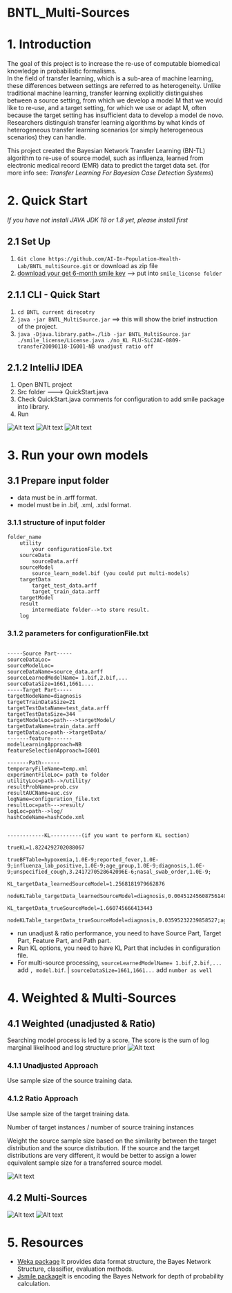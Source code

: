 # BNTL_Multi-Sources 
# 1. Introduction 

The goal of this project is to increase the re-use of computable biomedical knowledge in probabilistic formalisms.   
In the field of transfer learning, which is a sub-area of machine learning, these differences between settings are referred to as heterogeneity. Unlike traditional machine learning, transfer learning explicitly distinguishes between a source setting, from which we develop a model M that we would like to re-use, and a target setting, for which we use or adapt M, often because the target setting has insufficient data to develop a model de novo. Researchers distinguish transfer learning algorithms by what kinds of heterogeneous transfer learning scenarios (or simply heterogeneous scenarios) they can handle.  

This project created the Bayesian Network Transfer Learning (BN-TL) algorithm to re-use of source model, such as  influenza,  learned from electronic medical record (EMR) data to predict the target data set. (for more info see: *Transfer Learning For Bayesian Case Detection Systems*)



# 2. Quick Start  
*If you have not install JAVA JDK 18 or 1.8 yet, please install first*  

## 2.1 Set Up  
1. `Git clone https://github.com/AI-In-Population-Health-Lab/BNTL_multiSource.git` or download as zip file
2. [download your get 6-month smile key](https://download.bayesfusion.com/files.html?category=Academia) --> put into `smile_license folder`  


## 2.1.1 CLI - Quick Start
1. `cd BNTL current direcotry`  
2. `java -jar BNTL_MultiSource.jar` ==> this will show the brief instruction of the project.  
3. `java -Djava.library.path=./lib -jar BNTL_MultiSource.jar ./smile_license/License.java ./no_KL FLU-SLC2AC-0809-transfer20090118-IG001-NB unadjust ratio off`  


## 2.1.2 IntelliJ IDEA  
1. Open BNTL project  
2. Src folder ---> QuickStart.java  
3. Check QuickStart.java comments for configuration to add smile package into library.  
4. Run  

![Alt text](./asset/5.png)
![Alt text](./asset/6.png)
![Alt text](./asset/7.png)

# 3. Run your own models  

## 3.1 Prepare input folder  
- data must be in .arff format.
- model must be in .bif, .xml, .xdsl format.  
### 3.1.1 structure of input folder
	folder_name
		utility
			your configurationFile.txt
		sourceData
			sourceData.arff
		sourceModel
			source_learn_model.bif (you could put multi-models)
		targetData
			target_test_data.arff
			target_train_data.arff
		targetModel
		result
			intermediate folder-->to store result. 
		log

### 3.1.2 parameters for configurationFile.txt

```

-----Source Part-----
sourceDataLoc=
sourceModelLoc=
sourceDataName=source_data.arff
sourceLearnedModelName= 1.bif,2.bif,...
sourceDataSize=1661,1661....
-----Target Part-----
targetNodeName=diagnosis
targetTrainDataSize=21
targetTestDataName=test_data.arff
targetTestDataSize=344
targetModelLoc=path--->targetModel/
targetDataName=train_data.arff
targetDataLoc=path-->targetData/
-------feature-------
modelLearningApproach=NB
featureSelectionApproach=IG001

-------Path------
temporaryFileName=temp.xml
experimentFileLoc= path to folder
utilityLoc=path-->/utility/
resultProbName=prob.csv
resultAUCName=auc.csv
logName=configuration_file.txt
resultLoc=path--->result/
logLoc=path-->log/
hashCodeName=hashCode.xml


------------KL----------(if you want to perform KL section)

trueKL=1.8224292702088067  

trueBFTable=hypoxemia,1.0E-9;reported_fever,1.0E-9;influenza_lab_positive,1.0E-9;age_group,1.0E-9;diagnosis,1.0E-9;unspecified_cough,3.2417270528642096E-6;nasal_swab_order,1.0E-9;   

KL_targetData_learnedSourceModel=1.2568181979662876  

nodeKLTable_targetData_learnedSourceModel=diagnosis,0.0045124560875614075;unspecified_cough,0.09813077790883455;reported_fever,0.4261776773290663;age_group,0.01770522273709965;hypoxemia,0.47951291320078326;nasal_swab_order,0.114442540587127;  

KL_targetData_trueSourceModel=1.660745666413443  

nodeKLTable_targetData_trueSourceModel=diagnosis,0.03595232239858527;age_group,0.0281376732895748;nasal_swab_order,0.05359926700974576;unspecified_cough,0.019446531674810627;reported_fever,0.4892853435516517;influenza_lab_positive,0.09896658196551227;hypoxemia,0.8059805217479895;  

```  

- run unadjust & ratio performance, you need to have Source Part, Target Part, Feature Part, and Path part.
- Run KL options, you need to have KL Part that includes in configuration file. 
- For multi-source processing, `sourceLearnedModelName= 1.bif,2.bif,...`  add `, model.bif`. | `sourceDataSize=1661,1661...` add `number as well`  



# 4. Weighted & Multi-Sources  
## 4.1 Weighted (unadjusted & Ratio)
Searching model process is led by a score. The score is the sum of log marginal likelihood and log structure prior
![Alt text](./asset/1.png)  


### 4.1.1 Unadjusted Approach
Use sample size of the source training data.
### 4.1.2 Ratio Approach
Use sample size of the target training data.  

Number of target instances / number of source training instances

Weight the source sample size based on the similarity between the target distribution and the source distribution.  If the source and the target distributions are very different, it would be better to assign a lower equivalent sample size for a transferred source model.  

![Alt text](./asset/2.png)  


## 4.2 Multi-Sources  

![Alt text](./asset/3.png)
![Alt text](./asset/4.png)  



# 5. Resources  

- [Weka package](https://waikato.github.io/weka-wiki/)  It provides data format structure, the Bayes Network Structure, classifier, evaluation methods.
- [Jsmile package](https://support.bayesfusion.com/docs/Wrappers/)It is encoding the Bayes Network for depth of probability calculation.   









